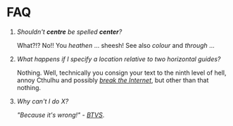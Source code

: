 # FAQ

1. _Shouldn't **centre** be spelled **center**?_

   What?!? No!! You _heathen_ ... sheesh! See also _colour_ and _through_ ... 


2. _What happens if I specify a location relative to two horizontal guides?_

   Nothing. Well, technically you consign your text to the ninth level of hell, annoy Cthulhu and possibly [_break the Internet_](https://www.youtube.com/watch?v=v2FMqtC1x9Y), but other than that nothing.


3. _Why can't I do X?_

   _"Because it's wrong!"_ - [_BTVS_](https://youtu.be/QrluNqSjoHg?si=z_XZRsL5lh8OuUj7&t=29).

